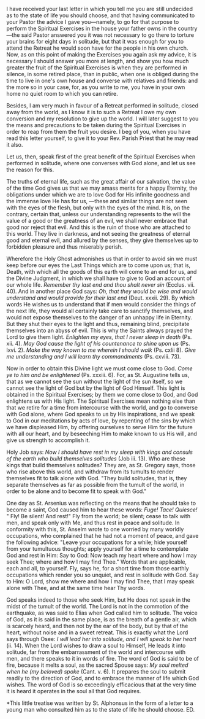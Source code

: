 
I have received your last letter in which you tell me you are still undecided as to the state of life you should choose, and that having communicated to your Pastor the advice I gave you—namely, to go for that purpose to perform the Spiritual Exercises in the house your father owns in the country—the said Pastor answered you it was not necessary to go there to torture your brains for eight days in solitude, but that it was enough for you to attend the Retreat he would soon have for the people in his own church. Now, as on this point of making the Exercises you again ask my advice, it is necessary I should answer you more at length, and show you how much greater the fruit of the Spiritual Exercises is when they are performed in silence, in some retired place, than in public, when one is obliged during the time to live in one\'s own house and converse with relatives and friends: and the more so in your case, for, as you write to me, you have in your own home no quiet room to which you can retire.

Besides, I am very much in favour of a Retreat performed in solitude, closed away from the world, as I know it is to such a Retreat I owe my own conversion and my resolution to give up the world. I will later suggest to you the means and precautions to be taken during the Spiritual Exercises in order to reap from them the fruit you desire. I beg of you, when you have read this letter yourself, to give it to your Rev. Parish Priest that he may read it also.

Let us, then, speak first of the great benefit of the Spiritual Exercises when performed in solitude, where one converses with God alone, and let us see the reason for this.

The truths of eternal life, such as the great affair of our salvation, the value of the time God gives us that we may amass merits for a happy Eternity, the obligations under which we are to love God for His infinite goodness and the immense love He has for us, —these and similar things are not seen with the eyes of the flesh, but only with the eyes of the mind. It is, on the contrary, certain that, unless our understanding represents to the will the value of a good or the greatness of an evil, we shall never embrace that good nor reject that evil. And this is the ruin of those who are attached to this world. They live in darkness, and not seeing the greatness of eternal good and eternal evil, and allured by the senses, they give themselves up to forbidden pleasure and thus miserably perish.

Wherefore the Holy Ghost admonishes us that in order to avoid sin we must keep before our eyes the Last Things which are to come upon us; that is, Death, with which all the goods of this earth will come to an end for us, and the Divine Judgment, in which we shall have to give to God an account of our whole life. *Remember thy last end and thou shalt never sin* (Ecclus. vii. 40). And in another place God says: *Oh, that they would be wise and would understand and would provide for their last end* (Deut. xxxii. 29). By which words He wishes us to understand that if men would consider the things of the next life, they would all certainly take care to sanctify themselves, and would not expose themselves to the danger of an unhappy life in Eternity. But they shut their eyes to the light and thus, remaining blind, precipitate themselves into an abyss of evil. This is why the Saints always prayed the Lord to give them light. *Enlighten my eyes, that I never sleep in death* (Ps. xii. 4). *May God cause the light of his countenance to shine upon us* (Ps. lxvi. 2). *Make the way known to me wherein I should walk* (Ps. cxlii 8). *Give me understanding and I will learn thy commandments* (Ps. cxviii. 73).

Now in order to obtain this Divine light we must come close to God. *Come ye to him and be enlightened* (Ps. xxxiii. 6). For, as St. Augustine tells us, that as we cannot see the sun without the light of the sun itself, so we cannot see the light of God but by the light of God Himself. This light is obtained in the Spiritual Exercises; by them we come close to God, and God enlightens us with His light. The Spiritual Exercises mean nothing else than that we retire for a time from intercourse with the world, and go to converse with God alone, where God speaks to us by His inspirations, and we speak to God in our meditations by acts of love, by repenting of the sins by which we have displeased Him, by offering ourselves to serve Him for the future with all our heart, and by beseeching Him to make known to us His will, and give us strength to accomplish it.

Holy Job says: *Now I should have rest in my sleep with kings and consuls of the earth who build themselves solitudes* (Job iii. 13). Who are these kings that build themselves solitudes? They are, as St. Gregory says, those who rise above this world, and withdraw from its tumults to render themselves fit to talk alone with God. \"They build solitudes, that is, they separate themselves as far as possible from the tumult of the world, in order to be alone and to become fit to speak with God.\"

One day as St. Arsenius was reflecting on the means that he should take to become a saint, God caused him to hear these words: *Fuge! Tace! Quiesce!* \" Fly! Be silent! And rest!\" Fly from the world; be silent; cease to talk with men, and speak only with Me, and thus rest in peace and solitude. In conformity with this, St. Anselm wrote to one worried by many worldly occupations, who complained that he had not a moment of peace, and gave the following advice: \"Leave your occupations for a while; hide yourself from your tumultuous thoughts; apply yourself for a time to contemplate God and rest in Him: Say to God: Now teach my heart where and how I may seek Thee; where and how I may find Thee.\" Words that are applicable, each and all, to yourself. Fly, says he, for a short time from those earthly occupations which render you so unquiet, and rest in solitude with God. Say to Him: O Lord, show me where and how I may find Thee, that I may speak alone with Thee, and at the same time hear Thy words.

God speaks indeed to those who seek Him, but He does not speak in the midst of the tumult of the world. The Lord is not in the commotion of the earthquake, as was said to Elias when God called him to solitude. The voice of God, as it is said in the same place, is as the breath of a gentle air, which is scarcely heard, and then not by the ear of the body, but by that of the heart, without noise and in a sweet retreat. This is exactly what the Lord says through Osee: *I will lead her into solitude, and I will speak to her heart* (ii. 14). When the Lord wishes to draw a soul to Himself, He leads it into solitude, far from the embarrassment of the world and intercourse with men, and there speaks to it in words of fire. The word of God is said to be of fire, because it melts a soul, as the sacred Spouse says: *My soul melted when he (my beloved) spoke* (Cant. v. 6). It prepares the soul to submit readily to the direction of God, and to embrace the manner of life which God wishes. The word of God is so exceedingly efficacious that at the very time it is heard it operates in the soul all that God requires.

\*This little treatise was written by St. Alphonsus in the form of a letter to a young man who consulted him as to the state of life he should choose. ED.

